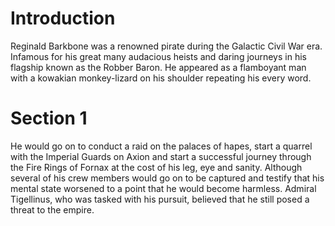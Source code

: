 # Introduction
Reginald Barkbone was a renowned pirate during the Galactic Civil War era.
Infamous for his great many audacious heists and daring journeys in his flagship known as the Robber Baron.
He appeared as a flamboyant man with a kowakian monkey-lizard on his shoulder repeating his every word.

# Section 1
He would go on to conduct a raid on the palaces of hapes, start a quarrel with the Imperial Guards on Axion and start a successful journey through the Fire Rings of Fornax at the cost of his leg, eye and sanity.
Although several of his crew members would go on to be captured and testify that his mental state worsened to a point that he would become harmless.
Admiral Tigellinus, who was tasked with his pursuit, believed that he still posed a threat to the empire.
